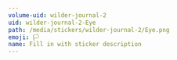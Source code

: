 ```yaml
---
volume-uid: wilder-journal-2
uid: wilder-journal-2-Eye
path: /media/stickers/wilder-journal-2/Eye.png
emoji: 🏳️
name: Fill in with sticker description
---
```

